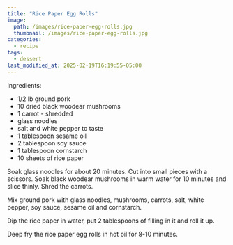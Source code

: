 ```yaml
---
title: "Rice Paper Egg Rolls"
image: 
  path: /images/rice-paper-egg-rolls.jpg
  thumbnail: /images/rice-paper-egg-rolls.jpg
categories:
  - recipe
tags:
  - dessert
last_modified_at: 2025-02-19T16:19:55-05:00
---
```


Ingredients:
* 1/2 lb ground pork
* 10 dried black woodear mushrooms
* 1 carrot - shredded
* glass noodles 
* salt and white pepper to taste
* 1 tablespoon sesame oil
* 2 tablespoon soy sauce 
* 1 tablespoon cornstarch
* 10 sheets of rice paper


Soak glass noodles for about 20 minutes. Cut into small pieces with a scissors. Soak black woodear mushrooms in warm water for 10 minutes and slice thinly. Shred the carrots.

Mix ground pork with glass noodles, mushrooms, carrots, salt, white pepper, soy sauce, sesame oil and cornstarch.

Dip the rice paper in water, put 2 tablespoons of filling in it and roll it up.

Deep fry the rice paper egg rolls in hot oil for 8-10 minutes.




